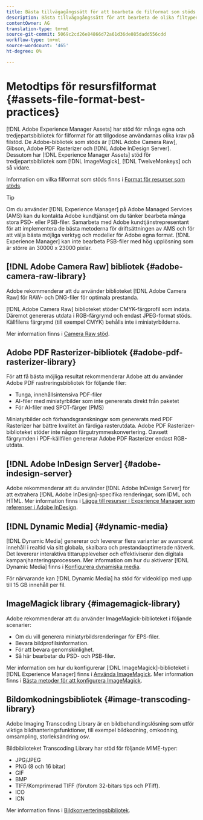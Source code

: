 ```yaml
---
title: Bästa tillvägagångssätt för att bearbeta de filformat som stöds
description: Bästa tillvägagångssätt för att bearbeta de olika filtyper som stöds med [!DNL Experience Manager Assets].
contentOwner: AG
translation-type: tm+mt
source-git-commit: 5069c2cd26e84866d72a61d36de085dadd556cdd
workflow-type: tm+mt
source-wordcount: '465'
ht-degree: 0%

---
```



# Metodtips för resursfilformat {#assets-file-format-best-practices}

[!DNL Adobe Experience Manager Assets] har stöd för många egna och tredjepartsbibliotek för filformat för att tillgodose användarnas olika krav på filstöd. De Adobe-bibliotek som stöds är [!DNL Adobe Camera Raw], Gibson, Adobe PDF Rasterizer och [!DNL Adobe InDesign Server]. Dessutom har [!DNL Experience Manager Assets] stöd för tredjepartsbibliotek som [!DNL ImageMagick], [!DNL TwelveMonkeys] och så vidare.

Information om vilka filformat som stöds finns i [Format för resurser som stöds](/help/assets/assets-formats.md).

>[!TIP]
>
>Om du använder [!DNL Experience Manager] på Adobe Managed Services (AMS) kan du kontakta Adobe kundtjänst om du tänker bearbeta många stora PSD- eller PSB-filer. Samarbeta med Adobe kundtjänstrepresentant för att implementera de bästa metoderna för driftsättningen av AMS och för att välja bästa möjliga verktyg och modeller för Adobe egna format. [!DNL Experience Manager] kan inte bearbeta PSB-filer med hög upplösning som är större än 30000 x 23000 pixlar.

## [!DNL Adobe Camera Raw] bibliotek  {#adobe-camera-raw-library}

Adobe rekommenderar att du använder biblioteket [!DNL Adobe Camera Raw] för RAW- och DNG-filer för optimala prestanda.

[!DNL Adobe Camera Raw] biblioteket stöder CMYK-färgprofil som indata. Däremot genereras utdata i RGB-färgrymd och endast JPEG-format stöds. Källfilens färgrymd (till exempel CMYK) behålls inte i miniatyrbilderna.

Mer information finns i [Camera Raw stöd](/help/assets/camera-raw.md).

## Adobe PDF Rasterizer-bibliotek {#adobe-pdf-rasterizer-library}

För att få bästa möjliga resultat rekommenderar Adobe att du använder Adobe PDF rastreringsbibliotek för följande filer:

* Tunga, innehållsintensiva PDF-filer
* AI-filer med miniatyrbilder som inte genererats direkt från paketet
* För AI-filer med SPOT-färger (PMS)

Miniatyrbilder och förhandsgranskningar som genererats med PDF Rasterizer har bättre kvalitet än färdiga rasterutdata. Adobe PDF Rasterizer-biblioteket stöder inte någon färgutrymmeskonvertering. Oavsett färgrymden i PDF-källfilen genererar Adobe PDF Rasterizer endast RGB-utdata.

## [!DNL Adobe InDesign Server] {#adobe-indesign-server}

Adobe rekommenderar att du använder [!DNL Adobe InDesign Server] för att extrahera [!DNL Adobe InDesign]-specifika renderingar, som IDML och HTML. Mer information finns i [Lägga till resurser i Experience Manager som referenser i Adobe InDesign](/help/assets/managing-linked-subassets.md#refai).

## [!DNL Dynamic Media] {#dynamic-media}

[!DNL Dynamic Media] genererar och levererar flera varianter av avancerat innehåll i realtid via sitt globala, skalbara och prestandaoptimerade nätverk. Det levererar interaktiva tittarupplevelser och effektiviserar den digitala kampanjhanteringsprocessen. Mer information om hur du aktiverar [!DNL Dynamic Media] finns i [Konfigurera dynamiska media](/help/assets/config-dynamic.md).

För närvarande kan [!DNL Dynamic Media] ha stöd för videoklipp med upp till 15 GB innehåll per fil.

## ImageMagick library {#imagemagick-library}

Adobe rekommenderar att du använder ImageMagick-biblioteket i följande scenarier:

* Om du vill generera miniatyrbildsrenderingar för EPS-filer.
* Bevara bildprofilsinformation.
* För att bevara genomskinlighet.
* Så här bearbetar du PSD- och PSB-filer.

Mer information om hur du konfigurerar [!DNL ImageMagick]-biblioteket i [!DNL Experience Manager] finns i [Använda ImageMagick](/help/assets/media-handlers.md#an-example-using-imagemagick). Mer information finns i [Bästa metoder för att konfigurera ImageMagick](/help/assets/best-practices-for-imagemagick.md).

## Bildomkodningsbibliotek {#image-transcoding-library}

Adobe Imaging Transcoding Library är en bildbehandlingslösning som utför viktiga bildhanteringsfunktioner, till exempel bildkodning, omkodning, omsampling, storleksändring osv.

Bildbiblioteket Transcoding Library har stöd för följande MIME-typer:

* JPG/JPEG
* PNG (8 och 16 bitar)
* GIF
* BMP
* TIFF/Komprimerad TIFF (förutom 32-bitars tips och PTiff).
* ICO
* ICN

Mer information finns i [Bildkonverteringsbibliotek](/help/assets/imaging-transcoding-library.md).
